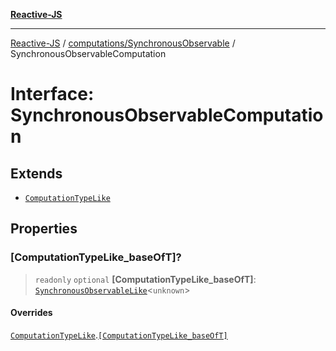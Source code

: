 [**Reactive-JS**](../../../README.md)

***

[Reactive-JS](../../../README.md) / [computations/SynchronousObservable](../README.md) / SynchronousObservableComputation

# Interface: SynchronousObservableComputation

## Extends

- [`ComputationTypeLike`](../../interfaces/ComputationTypeLike.md)

## Properties

### \[ComputationTypeLike\_baseOfT\]?

> `readonly` `optional` **\[ComputationTypeLike\_baseOfT\]**: [`SynchronousObservableLike`](../../interfaces/SynchronousObservableLike.md)\<`unknown`\>

#### Overrides

[`ComputationTypeLike`](../../interfaces/ComputationTypeLike.md).[`[ComputationTypeLike_baseOfT]`](../../interfaces/ComputationTypeLike.md#computationtypelike_baseoft)
